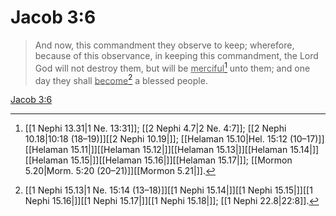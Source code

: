 # Jacob 3:6

> And now, this commandment they observe to keep; wherefore, because of this observance, in keeping this commandment, the Lord God will not destroy them, but will be <u>merciful</u>[^a] unto them; and one day they shall <u>become</u>[^b] a blessed people.

[Jacob 3:6](https://www.churchofjesuschrist.org/study/scriptures/bofm/jacob/3?lang=eng&id=p6#p6)


[^a]: [[1 Nephi 13.31|1 Ne. 13:31]]; [[2 Nephi 4.7|2 Ne. 4:7]]; [[2 Nephi 10.18|10:18 (18–19)]][[2 Nephi 10.19|]]; [[Helaman 15.10|Hel. 15:12 (10–17)]][[Helaman 15.11|]][[Helaman 15.12|]][[Helaman 15.13|]][[Helaman 15.14|]][[Helaman 15.15|]][[Helaman 15.16|]][[Helaman 15.17|]]; [[Mormon 5.20|Morm. 5:20 (20–21)]][[Mormon 5.21|]].  
[^b]: [[1 Nephi 15.13|1 Ne. 15:14 (13–18)]][[1 Nephi 15.14|]][[1 Nephi 15.15|]][[1 Nephi 15.16|]][[1 Nephi 15.17|]][[1 Nephi 15.18|]]; [[1 Nephi 22.8|22:8]].  
